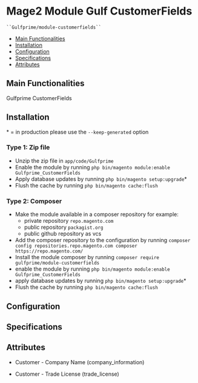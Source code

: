 # Mage2 Module Gulf CustomerFields

    ``Gulfprime/module-customerfields``

 - [Main Functionalities](#markdown-header-main-functionalities)
 - [Installation](#markdown-header-installation)
 - [Configuration](#markdown-header-configuration)
 - [Specifications](#markdown-header-specifications)
 - [Attributes](#markdown-header-attributes)


## Main Functionalities
Gulfprime CustomerFields

## Installation
\* = in production please use the `--keep-generated` option

### Type 1: Zip file

 - Unzip the zip file in `app/code/Gulfprime`
 - Enable the module by running `php bin/magento module:enable Gulfprime_CustomerFields`
 - Apply database updates by running `php bin/magento setup:upgrade`\*
 - Flush the cache by running `php bin/magento cache:flush`

### Type 2: Composer

 - Make the module available in a composer repository for example:
    - private repository `repo.magento.com`
    - public repository `packagist.org`
    - public github repository as vcs
 - Add the composer repository to the configuration by running `composer config repositories.repo.magento.com composer https://repo.magento.com/`
 - Install the module composer by running `composer require gulfprime/module-customerfields`
 - enable the module by running `php bin/magento module:enable Gulfprime_CustomerFields`
 - apply database updates by running `php bin/magento setup:upgrade`\*
 - Flush the cache by running `php bin/magento cache:flush`


## Configuration




## Specifications




## Attributes

 - Customer - Company Name (company_information)

 - Customer - Trade License (trade_license)

